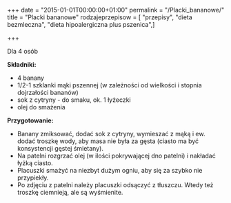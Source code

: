 +++
date = "2015-01-01T00:00:00+01:00"
permalink = "/Placki_bananowe/"
title = "Placki bananowe"
rodzajeprzepisow = [ "przepisy", "dieta bezmleczna", "dieta hipoalergiczna plus pszenica",]

+++

Dla 4 osób

**Składniki:**

-   4 banany
-   1/2-1 szklanki mąki pszennej (w zależności od wielkości i stopnia dojrzałości bananów)
-   sok z cytryny - do smaku, ok. 1 łyżeczki
-   olej do smażenia

**Przygotowanie:**

-   Banany zmiksować, dodać sok z cytryny, wymieszać z mąką i ew. dodać troszkę wody, aby masa nie była za gęsta (ciasto ma być konsystencji gęstej śmietany).
-   Na patelni rozgrzać olej (w ilości pokrywającej dno patelni) i nakładać łyżką ciasto.
-   Placuszki smażyć na niezbyt dużym ogniu, aby się za szybko nie przypiekły.
-   Po zdjęciu z patelni należy placuszki odsączyć z tłuszczu. Wtedy też troszkę ciemnieją, ale są wyśmienite.

